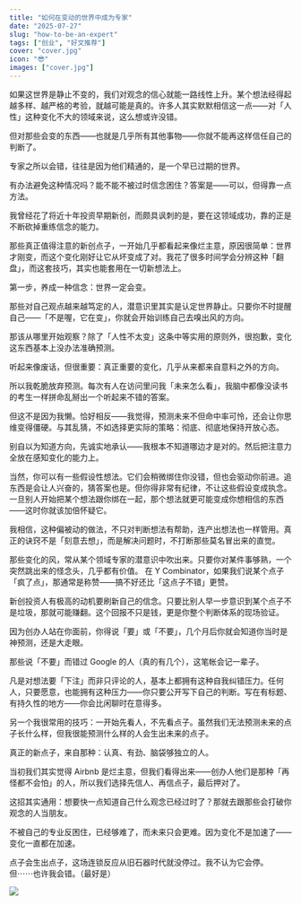 ```yaml
---
title: "如何在变动的世界中成为专家"
date: "2025-07-27"
slug: "how-to-be-an-expert"
tags: ["创业", "好文推荐"]
cover: "cover.jpg"
icon: "😎"
images: ["cover.jpg"]
---
```

如果这世界是静止不变的，我们对观念的信心就能一路线性上升。某个想法经得起越多样、越严格的考验，就越可能是真的。许多人其实默默相信这一点——对「人性」这种变化不大的领域来说，这么想或许没错。



但对那些会变的东西——也就是几乎所有其他事物——你就不能再这样信任自己的判断了。



专家之所以会错，往往是因为他们精通的，是一个早已过期的世界。



有办法避免这种情况吗？能不能不被过时信念困住？答案是——可以，但得靠一点方法。



我曾经花了将近十年投资早期新创，而颇具讽刺的是，要在这领域成功，靠的正是不断砍掉重练信念的能力。



那些真正值得注意的新创点子，一开始几乎都看起来像烂主意，原因很简单：世界才刚变，而这个变化刚好让它从坏变成了对。我花了很多时间学会分辨这种「翻盘」，而这套技巧，其实也能套用在一切新想法上。



第一步，养成一种信念：世界一定会变。



那些对自己观点越来越笃定的人，潜意识里其实是认定世界静止。只要你不时提醒自己——「不是喔，它在变」，你就会开始训练自己去嗅出风的方向。



那该从哪里开始观察？除了「人性不太变」这条中等实用的原则外，很抱歉，变化这东西基本上没办法准确预测。



听起来像废话，但很重要：真正重要的变化，几乎从来都来自意料之外的方向。



所以我乾脆放弃预测。每次有人在访问里问我「未来怎么看」，我脑中都像没读书的考生一样拼命乱掰出一个听起来不错的答案。



但这不是因为我懒。恰好相反——我觉得，预测未来不但命中率可怜，还会让你思维变得僵硬。与其乱猜，不如选择更实际的策略：彻底、彻底地保持开放心态。



别自以为知道方向，先诚实地承认——我根本不知道哪边才是对的。然后把注意力全放在感知变化的能力上。



当然，你可以有一些假设性想法。它们会稍微绑住你没错，但也会驱动你前进。追东西是会让人兴奋的，猜答案也是。但你得非常有纪律，不让这些假设变成执念。
一旦别人开始把某个想法跟你绑在一起，那个想法就更可能变成你想相信的东西——这时你就该加倍怀疑它。



我相信，这种偏被动的做法，不只对判断想法有帮助，连产出想法也一样管用。真正的诀窍不是「刻意去想」，而是解决问题时，不打断那些莫名冒出来的直觉。



那些变化的风，常从某个领域专家的潜意识中吹出来。只要你对某件事够熟，一个突然跳出来的怪念头，几乎都有价值。
在 Y Combinator，如果我们说某个点子「疯了点」，那通常是称赞——搞不好还比「这点子不错」更赞。



新创投资人有极高的动机要刷新自己的信念。只要比别人早一步意识到某个点子不是垃圾，那就可能赚翻。这个回报不只是钱，更是你整个判断体系的现场验证。



因为创办人站在你面前，你得说「要」或「不要」，几个月后你就会知道你当时是神预测，还是大走眼。



那些说「不要」而错过 Google 的人（真的有几个），这笔帐会记一辈子。



凡是对想法要「下注」而非只评论的人，基本上都拥有这种自我纠错压力。任何人，只要愿意，也能拥有这种压力——你只要公开写下自己的判断。写在有标题、有持久性的地方——你会比闲聊时在意得多。



另一个我很常用的技巧：一开始先看人，不先看点子。虽然我们无法预测未来的点子长什么样，但我很能预测什么样的人会生出未来的点子。



真正的新点子，来自那种：认真、有劲、脑袋够独立的人。



当初我们其实觉得 Airbnb 是烂主意，但我们看得出来——创办人他们是那种「再怪都不会怕」的人，所以我们选择先信人、再信点子，最后押对了。



这招其实通用：想要快一点知道自己什么观念已经过时了？那就去跟那些会打破你观念的人当朋友。



不被自己的专业反困住，已经够难了，而未来只会更难。因为变化不是加速了——变化一直都在加速。



点子会生出点子，这场连锁反应从旧石器时代就没停过。我不认为它会停。
但⋯⋯也许我会错。（最好是）




![](https://prod-files-secure.s3.us-west-2.amazonaws.com/112d0858-5090-4d34-a606-b75eb8d65fd2/46476355-9cf3-4e99-9b7a-3531bc426380/1000202064.png?X-Amz-Algorithm=AWS4-HMAC-SHA256&X-Amz-Content-Sha256=UNSIGNED-PAYLOAD&X-Amz-Credential=ASIAZI2LB4665HKQLTOG%2F20250824%2Fus-west-2%2Fs3%2Faws4_request&X-Amz-Date=20250824T154336Z&X-Amz-Expires=3600&X-Amz-Security-Token=IQoJb3JpZ2luX2VjEPD%2F%2F%2F%2F%2F%2F%2F%2F%2F%2FwEaCXVzLXdlc3QtMiJHMEUCIAg2RRTACpwpHFgblrI4VNEheJuVgIhoUdyzGct%2FSaY%2BAiEA8gOGV%2B77Xj9juqeIkTxEJ0h7r03PjiFQ2bvYQ2CyIY8q%2FwMISRAAGgw2Mzc0MjMxODM4MDUiDH6xBTbpvKrPKKTsESrcA0q%2FbP1Ch54uGWwWYd3Vj2smsTDm9u2ga3I1HeSl%2FQ%2BZJ4C5EPW2X6ReSYYZkiqzSDvUmV8rus6iuAY4ZOOTENQbkLAJQk02BkTlNBvpAAi2QHP0yqyIuBMKs54mrRrBF6DpsvmPreupvVa7NP7g%2BCuCJKTyPIkcsgcbq5PeSRcV21VcqLVNvVG4CiBgg6oMWe2Ep6a5yTDEztIqTonqySSZlqJdfxvg8MujdGd7wiISMQcwNVTqDaPO4Uj2KhF7lvtIi5rQ2AZxSzOhy4xKCUbi%2BMze9L%2FHspdC%2BKfg1XPXt8EfPFbuGbr8VPgnujXvhXTzTSVR7MckG3EcGw3seyT4Uuc4b7%2FfutkT5prv%2FJ4O9dNyL3Pj6QPucAOw9GbBQK3BO1ddrCxYPPtM%2F2ZvVtZrJQKPeK01xrY6e0zhv0jBAbXA%2FXydtTVeaL5vabr8%2Fhcn9YTQtEBouZNFbt25KIsP%2FoaKKtRFVdUiocLkkeDQOriNOkqrOhpyoMMUyvD%2FDyTLUFYzkWPGaOVCq7WK%2Fa0ZpAWoTfWBwL72vCvWnfgsra2xKMHXqNiK8UbgfX4sLp2x0fBnaBlNUbqkWWIXOH2nK%2Boor%2Bl1ciCqbCjRhiZoXYi5sl4NH5l7IzlEMJvirMUGOqUBMQDL%2BR92U96jA2lALf3mrK6n1MDqJK29j%2BdPfBA1qxtnvA7S6EfISyFDCd3bns%2B5Wwv1HKwm%2FpkjtQaMXOam1%2BLsRcFfXlzrQ81Fx%2FqC3K1OwJPpiZ8qa%2BhRdVZH4v4yShyF%2FL5GYOQr9cG11Tqqd9Afp%2Fizrn4cXsV0QznUY%2BRcX1qb9G3Asnhxd7rFA%2F6vyxcLmWmUM2w8DZd%2FeNxxkqojOjW7&X-Amz-Signature=060282a422f2994760f5a518f224d7da35b18cf2fd25999ee3f87f2bdd2783c6&X-Amz-SignedHeaders=host&x-amz-checksum-mode=ENABLED&x-id=GetObject)

